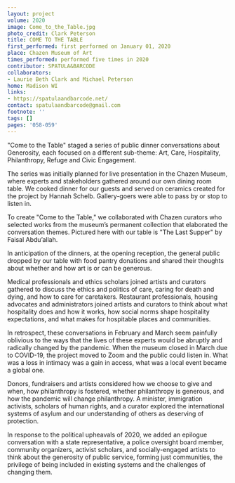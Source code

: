 ```yaml
---
layout: project
volume: 2020
image: Come_to_the_Table.jpg
photo_credit: Clark Peterson
title: COME TO THE TABLE
first_performed: first performed on January 01, 2020
place: Chazen Museum of Art
times_performed: performed five times in 2020
contributor: SPATULA&BARCODE
collaborators:
- Laurie Beth Clark and Michael Peterson
home: Madison WI
links:
- https://spatulaandbarcode.net/
contact: spatulaandbarcode@gmail.com
footnote: ''
tags: []
pages: '058-059'
---
```




"Come to the Table" staged a series of public dinner conversations about Generosity, each focused on a different sub-theme: Art, Care, Hospitality, Philanthropy, Refuge and Civic Engagement. 

The series was initially planned for live presentation in the Chazen Museum, where experts and stakeholders gathered around our own dining room table. We cooked dinner for our guests and served on ceramics created for the project by Hannah Schelb. Gallery-goers were able to pass by or stop to listen in. 

To create "Come to the Table," we collaborated with Chazen curators who selected works from the museum’s permanent collection that elaborated the conversation themes. Pictured here with our table is "The Last Supper" by Faisal Abdu’allah.
  
In anticipation of the dinners, at the opening reception, the general public dropped by our table with food pantry donations and shared their thoughts about whether and how art is or can be generous.

Medical professionals and ethics scholars joined artists and curators gathered to discuss the ethics and politics of care, caring for death and dying, and how to care for caretakers. Restaurant professionals, housing advocates and administrators joined artists and curators  to think about what hospitality does and how it works, how social norms shape hospitality expectations, and what makes for hospitable places and communities.

In retrospect, these conversations in February and March seem painfully oblivious to the ways that the lives of these experts would be abruptly and radically changed by the pandemic. When the museum closed in March due to COVID-19, the project moved to Zoom and the public could listen in. What was a loss in intimacy was a gain in access, what was a local event became a global one.

Donors, fundraisers and artists considered how we choose to give and when, how philanthropy is fostered, whether philanthropy is generous, and how the pandemic will change philanthropy. A minister, immigration activists, scholars of human rights, and a curator explored the international systems of asylum and our understanding of others as deserving of protection.

In response to the political upheavals of 2020, we added an epilogue conversation with a state representative, a police oversight board member, community organizers, activist scholars, and socially-engaged artists to think about the generosity of public service, forming just communities, the privilege of being included in existing systems and the challenges of changing them.

